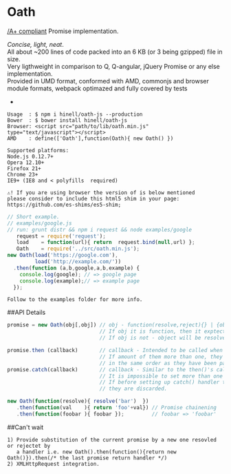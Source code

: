 # Oath 
[/A+ compliant](https://promisesaplus.com/) Promise implementation.<br>

_Concise, light, neat_.<br>
All about ~200 lines of code packed into an 6 KB (or 3 being gzipped) file in size.<br>
Very ligthweight in comparison to Q, Q-angular, jQuery Promise or any else implementation.<br>
Provided in UMD format, conformed with AMD, commonjs and browser module formats, webpack optimazed and fully covered by tests

-
```
Usage  : $ npm i hinell/oath-js --production
Bower  : $ bower install hinell/oath-js
Browser: <script src="path/to/lib/oath.min.js"  type="text/javascript"></script>
AMD    : define(['Oath'],function(Oath){ new Oath() })
```
```
Supported platforms:
Node.js 0.12.7+
Opera 12.10+
Firefox 21+
Chrome 23+
IE9+ (IE8 and < polyfills  required)
```
```
⚠! If you are using browser the version of is below mentioned
please consider to include this html5 shim in your page:  https://github.com/es-shims/es5-shim;
```

```javascript
// Short example.
// examples/google.js
// run: grunt distr && npm i request && node examples/google
   request = require('request');
   load    = function(url){ return  request.bind(null,url) };
   Oath    = require('../src/oath.min.js');
new Oath(load('https://google.com'),
         load('http://example.com/'))
  .then(function (a,b,google,a,b,example) {
    console.log(google); // => google page
    console.log(example);// => example page
  });
```
```
Follow to the examples folder for more info.
```
##API Details
```javascript
promise = new Oath(obj[,obj]) // obj - function(resolve,reject){} | {object} - async or sync objects:
                              // If obj it is function, then it exptected to call resolve or reject callback.
                              // If obj is not - object will be resolved immediately.
```
```javascript
promise.then (callback)       // callback - Intended to be called when promise is resolved with provided values
                              // If amount of them more than one, they are passed into then() handler
                              // in the same order as they have been passed into the resolve() callback
promise.catch(callback)       // callback - Similar to the then()'s callback, but only for rejection.
                              // It is impossible to set more than one catch handler
                              // If before setting up catch() handler the then()'s handlers have been set up
                              // they are discarded.
```
```javascript
new Oath(function(resolve){ resolve('bar')  })
   .then(function(val    ){ return 'foo'+val}) // Promise chainening
   .then(function(foobar ){ foobar });         // foobar => 'foobar'

```
##Can't wait
```
1) Provide substitution of the current promise by a new one resovled or rejectet by
   a handler i.e. new Oath().then(function(){return new Oath()}).then(/* the last promise return handler */)
2) XMLHttpRequest integration.
```
